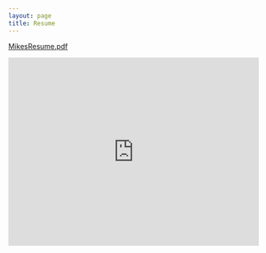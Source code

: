 ```yaml
---
layout: page
title: Resume
---
```


[MikesResume.pdf](https://github.com/mikec7592/MACsApps/files/6427185/MikesResume.pdf)

<embed src="https://github.com/mikec7592/MACsApps/files/6427185/MikesResume.pdf" width="500" height="375" 
 type="application/pdf">
